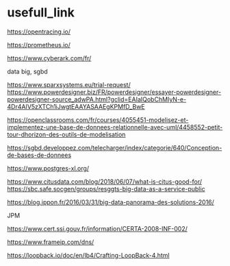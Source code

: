 # usefull_link

https://opentracing.io/

https://prometheus.io/

https://www.cyberark.com/fr/


data big, sgbd

https://www.sparxsystems.eu/trial-request/
https://www.powerdesigner.biz/FR/powerdesigner/essayer-powerdesigner-powerdesigner-source_adwPA.html?gclid=EAIaIQobChMIyN-e-4Dr4AIV5zXTCh1iJwgtEAAYASAAEgKPMfD_BwE

https://openclassrooms.com/fr/courses/4055451-modelisez-et-implementez-une-base-de-donnees-relationnelle-avec-uml/4458552-petit-tour-dhorizon-des-outils-de-modelisation
 
https://sgbd.developpez.com/telecharger/index/categorie/640/Conception-de-bases-de-donnees
 
https://www.postgres-xl.org/
 
https://www.citusdata.com/blog/2018/06/07/what-is-citus-good-for/
https://sbc.safe.socgen/groups/resggts-big-data-as-a-service-public  
 
https://blog.ippon.fr/2016/03/31/big-data-panorama-des-solutions-2016/ 
 
 JPM
 
https://www.cert.ssi.gouv.fr/information/CERTA-2008-INF-002/

https://www.frameip.com/dns/

https://loopback.io/doc/en/lb4/Crafting-LoopBack-4.html

 
